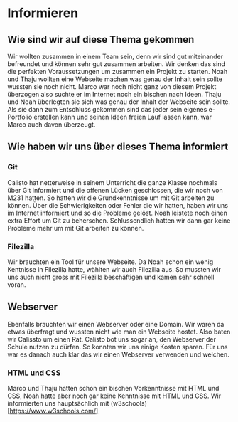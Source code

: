 # Informieren

## Wie sind wir auf diese Thema gekommen
Wir wollten zusammen in einem Team sein, denn wir sind gut miteinander befreundet und können sehr gut zusammen arbeiten. Wir denken das sind die perfekten Voraussetzungen um zusammen ein Projekt zu starten. Noah und Thaju wollten eine Webseite machen was genau der Inhalt sein sollte wussten sie noch nicht. Marco war noch nicht ganz von diesem Projekt überzogen also suchte er im Internet noch ein bischen nach Ideen. Thaju und Noah überlegten sie sich was genau der Inhalt der Webseite sein sollte. Als sie dann zum Entschluss gekommen sind das jeder sein eigenes e-Portfolio erstellen kann und seinen Ideen freien Lauf lassen kann, war Marco auch davon überzeugt. 
## Wie haben wir uns über dieses Thema informiert 
### Git
Calisto hat netterweise in seinem Unterricht die ganze Klasse nochmals über Git informiert und die offenen Lücken geschlossen, die wir noch von M231 hatten. So hatten wir die Grundkenntnisse um mit Git arbeiten zu können. Über die Schwierigkeiten oder Fehler die wir hatten, haben wir uns im Internet informiert und so die Probleme gelöst. Noah leistete noch einen extra Effort um Git zu beherschen. Schlussendlich hatten wir dann gar keine Probleme mehr um mit Git arbeiten zu können.
### Filezilla
Wir brauchten ein Tool für unsere Webseite. Da Noah schon ein wenig Kentnisse in Filezilla hatte, wählten wir auch Filezilla aus. So mussten wir uns auch nicht gross mit Filezilla beschäftigen und kamen sehr schnell voran. 
## Webserver
Ebenfalls brauchten wir einen Webserver oder eine Domain. Wir waren da etwas überfragt und wussten nicht wie man ein Webseite hostet. Also baten wir Calissto um einen Rat. Calisto bot uns sogar an, den Webserver der Schule nutzen zu dürfen. So konnten wir uns einige Kosten sparen. Für uns war es danach auch klar das wir einen Webserver verwenden und welchen.
### HTML und CSS
Marco und Thaju hatten schon ein bischen Vorkenntnisse mit HTML und CSS, Noah hatte aber noch gar keine Kenntnisse mit HTML und CSS. Wir informierten uns hauptsächlich mit (w3schools)[https://www.w3schools.com/]                                                                                                                                                                                                                                                                             
